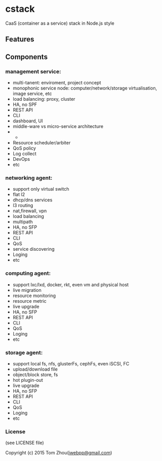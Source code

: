 # cstack
CaaS (container as a service) stack in Node.js style

## Features


## Components

### management service:
- multi-tanent: enviroment, project concept
- monophonic service node: computer/network/storage virtualisation, image service, etc
- load balancing: proxy, cluster
- HA, no SPF
- REST API
- CLI
- dashboard, UI
- middle-ware vs micro-service architecture 
- -
- Resource scheduler/arbiter
- QoS policy
- Log collect
- DevOps
- etc

### networking agent: 
- support only virtual switch
- flat l2
- dhcp/dns services
- l3 routing
- nat,firewall, vpn
- load balancing
- multipath 
- HA, no SFP
- REST API
- CLI
- QoS
- service discovering
- Loging
- etc

### computing agent: 
- support lxc/lxd, docker, rkt, even vm and physical host
- live migration
- resource monitoring
- resource metric
- live upgrade
- HA, no SFP
- REST API
- CLI
- QoS
- Loging
- etc

### storage agent:
- support local fs, nfs, glusterFs, cephFs, even iSCSI, FC
- upload/download file
- object/block store, fs
- hot plugin-out
- live upgrade
- HA, no SFP
- REST API
- CLI
- QoS
- Loging
- etc


### License

(see LICENSE file)

Copyright (c) 2015 Tom Zhou(iwebpp@gmail.com)



